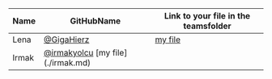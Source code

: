 | Name | GitHubName                                 | Link to your file in the teamsfolder |
| ---- | ------------------------------------------ | ------------------------------------ |
| Lena | [@GigaHierz](https://github.com/GigaHierz) | [my file](./lena.md)                |
| Irmak| [@irmakyolcu](https://github.com/irmakyolcu) [my file] (./irmak.md)
